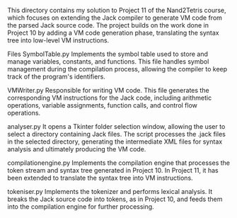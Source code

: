 This directory contains my solution to Project 11 of the Nand2Tetris course, which focuses on extending the Jack compiler to generate VM code from the parsed Jack source code. 
The project builds on the work done in Project 10 by adding a VM code generation phase, translating the syntax tree into low-level VM instructions.

Files
SymbolTable.py
Implements the symbol table used to store and manage variables, constants, and functions.
This file handles symbol management during the compilation process, allowing the compiler to keep track of the program's identifiers.

VMWriter.py
Responsible for writing VM code. 
This file generates the corresponding VM instructions for the Jack code, 
including arithmetic operations, variable assignments, function calls, and control flow operations.

analyser.py
It opens a Tkinter folder selection window, allowing the user to select a directory containing Jack files.
The script processes the .jack files in the selected directory, generating the intermediate XML files for syntax analysis and ultimately producing the VM code.

compilationengine.py
Implements the compilation engine that processes the token stream and syntax tree generated in Project 10. 
In Project 11, it has been extended to translate the syntax tree into VM instructions.

tokeniser.py
Implements the tokenizer and performs lexical analysis. 
It breaks the Jack source code into tokens, as in Project 10, and feeds them into the compilation engine for further processing.
